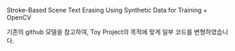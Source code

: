 Stroke-Based Scene Text Erasing Using Synthetic Data for Training + OpenCV

기존의 github 모델을 참고하여, Toy Project의 목적에 맞게 일부 코드를 변형하였습니다.
